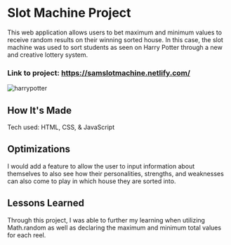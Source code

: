# Slot Machine Project

This web application allows users to bet maximum and minimum values to receive random results on their winning sorted house. In this case, the slot machine was used to sort students as seen on Harry Potter through a new and creative lottery system.

### Link to project: https://samslotmachine.netlify.com/

![harrypotter](https://user-images.githubusercontent.com/47072462/53623194-61b20500-3bca-11e9-90b5-c5279abd98bb.png)

## How It's Made

Tech used: HTML, CSS, & JavaScript

## Optimizations

I would add a feature to allow the user to input information about themselves to also see how their personalities, strengths, and weaknesses can also come to play in which house they are sorted into.

## Lessons Learned
Through this project, I was able to further my learning when utilizing Math.random as well as declaring the maximum and minimum total values for each reel.
